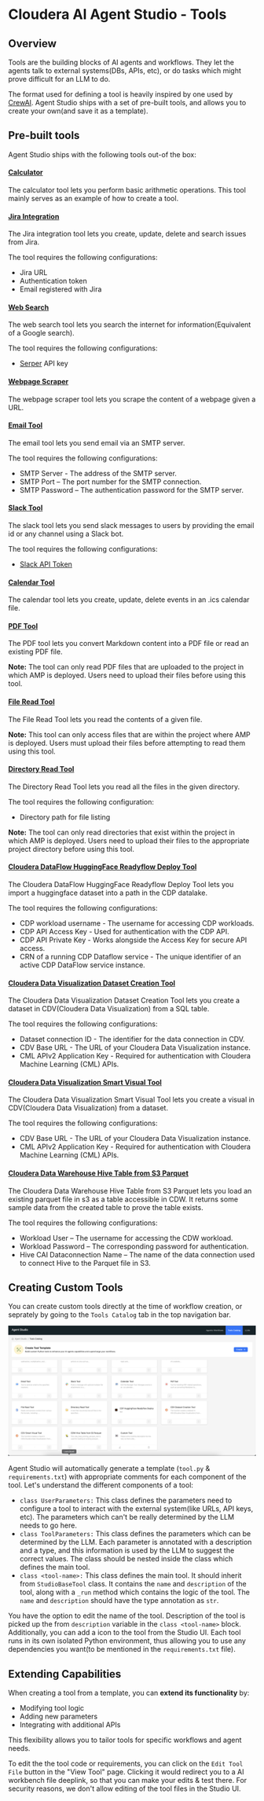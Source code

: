 # Cloudera AI Agent Studio - Tools

## Overview

Tools are the building blocks of AI agents and workflows. They let the agents talk to external systems(DBs, APIs, etc), or do tasks which might prove difficult for an LLM to do.

The format used for defining a tool is heavily inspired by one used by [CrewAI](https://docs.crewai.com/concepts/tools#creating-your-own-tools).
Agent Studio ships with a set of pre-built tools, and allows you to create your own(and save it as a template).

## Pre-built tools

Agent Studio ships with the following tools out-of the box:

#### [Calculator](../../studio-data/tool_templates/calculator/tool.py)

The calculator tool lets you perform basic arithmetic operations. This tool mainly serves as an example of how to create a tool.

#### [Jira Integration](../../studio-data/tool_templates/jira_integration/tool.py)

The Jira integration tool lets you create, update, delete and search issues from Jira.

The tool requires the following configurations:
- Jira URL
- Authentication token
- Email registered with Jira

#### [Web Search](../../studio-data/tool_templates/search_internet/tool.py)

The web search tool lets you search the internet for information(Equivalent of a Google search).

The tool requires the following configurations:
- [Serper](https://serper.dev/) API key

#### [Webpage Scraper](../../studio-data/tool_templates/scrape_website/tool.py)

The webpage scraper tool lets you scrape the content of a webpage given a URL.

#### [Email Tool](../../studio-data/tool_templates/email_tool/tool.py)

The email tool lets you send email via an SMTP server.

The tool requires the following configurations:
- SMTP Server - The address of the SMTP server.
- SMTP Port – The port number for the SMTP connection.
- SMTP Password – The authentication password for the SMTP server.

#### [Slack Tool](../../studio-data/tool_templates/slack_tool/tool.py)

The slack tool lets you send slack messages to users by providing the email id or any channel using a Slack bot.

The tool requires the following configurations:
- [Slack API Token](https://api.slack.com/tutorials/tracks/getting-a-token)

#### [Calendar Tool](../../studio-data/tool_templates/calendar_tool/tool.py)

The calendar tool lets you create, update, delete events in an .ics calendar file.

#### [PDF Tool](../../studio-data/tool_templates/pdf_tool/tool.py)

The PDF tool lets you convert Markdown content into a PDF file or read an existing PDF file.

**Note:** The tool can only read PDF files that are uploaded to the project in which AMP is deployed. Users need to upload their files before using this tool.

#### [File Read Tool](../../studio-data/tool_templates/fileread_tool/tool.py)

The File Read Tool lets you read the contents of a given file.

**Note:** This tool can only access files that are within the project where AMP is deployed. Users must upload their files before attempting to read them using this tool.

#### [Directory Read Tool](../../studio-data/tool_templates/directoryread_tool/tool.py)

The Directory Read Tool lets you read all the files in the given directory.

The tool requires the following configuration:
- Directory path for file listing

**Note:** The tool can only read directories that exist within the project in which AMP is deployed. Users need to upload their files to the appropriate project directory before using this tool.

#### [Cloudera DataFlow HuggingFace Readyflow Deploy Tool](../../studio-data/tool_templates/cdf_readyflow_deploy_hf_tool/tool.py)

The Cloudera DataFlow HuggingFace Readyflow Deploy Tool lets you import a huggingface dataset into a path in the CDP datalake.

The tool requires the following configurations:
- CDP workload username - The username for accessing CDP workloads.
- CDP API  Access Key - Used for authentication with the CDP API.
- CDP API Private Key - Works alongside the Access Key for secure API access.
- CRN of a running CDP Dataflow service - The unique identifier of an active CDP DataFlow service instance.

#### [Cloudera Data Visualization Dataset Creation Tool](../../studio-data/tool_templates/cdv_dataset_tool/tool.py)

The Cloudera Data Visualization Dataset Creation Tool lets you create a dataset in CDV(Cloudera Data Visualization) from a SQL table.

The tool requires the following configurations:
- Dataset connection ID - The identifier for the data connection in CDV.
- CDV Base URL - The URL of your Cloudera Data Visualization instance.
- CML APIv2 Application Key - Required for authentication with Cloudera Machine Learning (CML) APIs.

#### [Cloudera Data Visualization Smart Visual Tool](../../studio-data/tool_templates/cdv_smart_visual_tool/tool.py)

The Cloudera Data Visualization Smart Visual Tool lets you create a visual in CDV(Cloudera Data Visualization) from a dataset.

The tool requires the following configurations:
- CDV Base URL - The URL of your Cloudera Data Visualization instance.
- CML APIv2 Application Key - Required for authentication with Cloudera Machine Learning (CML) APIs.

#### [Cloudera Data Warehouse Hive Table from S3 Parquet](../../studio-data/tool_templates/cdw_hive_from_s3_parquet/tool.py)

The Cloudera Data Warehouse Hive Table from S3 Parquet lets you load an existing parquet file in s3 as a table accessible in CDW. It returns some sample data from the created table to prove the table exists.

The tool requires the following configurations:
- Workload User – The username for accessing the CDW workload.
- Workload Password – The corresponding password for authentication.
- Hive CAI Dataconnection Name – The name of the data connection used to connect Hive to the Parquet file in S3.

## Creating Custom Tools

You can create custom tools directly at the time of workflow creation, or seprately by going to the `Tools Catalog` tab in the top navigation bar.

![Tools Catalog](../../images/for_docs/Tool-Catalog.png)

Agent Studio will automatically generate a template (`tool.py` & `requirements.txt`) with appropriate comments for each component of the tool.
Let's understand the different components of a tool:
 - `class UserParameters:` This class defines the parameters need to configure a tool to interact with the external system(like URLs, API keys, etc). The parameters which can't be really determined by the LLM needs to go here.
 - `class ToolParameters:` This class defines the parameters which can be determined by the LLM. Each parameter is annotated with a description and a type, and this information is used by the LLM to suggest the correct values. The class should be nested inside the class which defines the main tool.
 - `class <tool-name>:` This class defines the main tool. It should inherit from `StudioBaseTool` class. It contains the `name` and `description` of the tool, along with a `_run` method which contains the logic of the tool. The `name` and `description` should have the type annotation as `str`.

You have the option to edit the name of the tool. Description of the tool is picked up the from `description` variable in the `class <tool-name>` block. Additionally, you can add a icon to the tool from the Studio UI.
Each tool runs in its own isolated Python environment, thus allowing you to use any dependencies you want(to be mentioned in the `requirements.txt` file).

## **Extending Capabilities**  

When creating a tool from a template, you can **extend its functionality** by:  
- Modifying tool logic  
- Adding new parameters  
- Integrating with additional APIs  

This flexibility allows you to tailor tools for specific workflows and agent needs. 

To edit the the tool code or requirements, you can click on the `Edit Tool File` button in the "View Tool" page. Clicking it would redirect you to a AI workbench file deeplink, so that you can make your edits & test there. For security reasons, we don't allow editing of the tool files in the Studio UI.